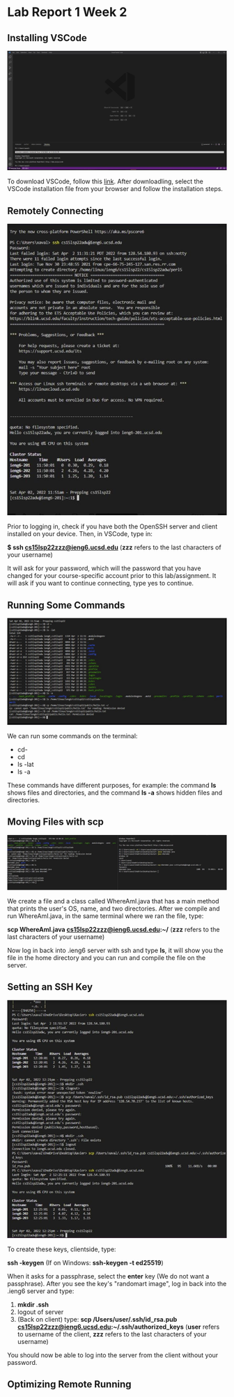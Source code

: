 # Lab Report 1 Week 2
## Installing VSCode


![VSCODESC1](VSCODE.JPG)


To download VSCode, follow this [link](https://code.visualstudio.com/). After downloadling, select the VSCode installation file from your browser and follow the installation steps. 

## Remotely Connecting


![REMOTELYCONNECTINGSC1](REMOTELYCONNECTING.JPG)


Prior to logging in, check if you have both the OpenSSH server and client installed on your device. Then, in VSCode, type in:

**$ ssh cs15lsp22zzz@ieng6.ucsd.edu** (**zzz** refers to the last characters of your username)

It will ask for your password, which will the password that you have changed for your course-specific account prior to this lab/assignment. It will ask if you want to continue connecting, type yes to continue.


## Running Some Commands


![RUNNINGSOMECOMMANDS](RUNNINGSOMECOMMANDS.JPG)


We can run some commands on the terminal:

* cd-
* cd
* ls -lat
* ls -a

These commands have different purposes, for example: the command **ls** shows files and directories, and the command **ls -a** shows hidden files and directories.


## Moving Files with **scp**


![SCP](SCP.JPG)


We create a file and a class called WhereAmI.java that has a main method that prints the user's OS, name, and two directories. After we compile and run WhereAmI.java, in the same terminal where we ran the file, type:

**scp WhereAmI.java cs15lsp22zzz@ieng6.ucsd.edu:~/** (**zzz** refers to the last characters of your username)


Now log in back into .ieng6 server with ssh and type **ls**, it will show you the file in the home directory and you can run and compile the file on the server.


## Setting an SSH Key


![SSH](SSH.JPG)


To create these keys, clientside, type:

**ssh -keygen** (If on Windows: **ssh-keygen -t ed25519**)

When it asks for a passphrase, select the **enter** key (We do not want a passphrase). After you see the key's "randomart image", log in back into the .ieng6 server and type:

1. **mkdir .ssh**
2. logout of server
3. (Back on client) type: **scp /Users/user/.ssh/id_rsa.pub cs15lsp22zzz@ieng6.ucsd.edu:~/.ssh/authorized_keys** (**user** refers to username of the client, **zzz** refers to the last characters of your username)

You should now be able to log into the server from the client without your password.


## Optimizing Remote Running








